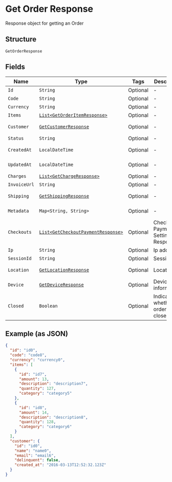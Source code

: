 
# Get Order Response

Response object for getting an Order

## Structure

`GetOrderResponse`

## Fields

| Name | Type | Tags | Description | Getter | Setter |
|  --- | --- | --- | --- | --- | --- |
| `Id` | `String` | Optional | - | String getId() | setId(String id) |
| `Code` | `String` | Optional | - | String getCode() | setCode(String code) |
| `Currency` | `String` | Optional | - | String getCurrency() | setCurrency(String currency) |
| `Items` | [`List<GetOrderItemResponse>`](../../doc/models/get-order-item-response.md) | Optional | - | List<GetOrderItemResponse> getItems() | setItems(List<GetOrderItemResponse> items) |
| `Customer` | [`GetCustomerResponse`](../../doc/models/get-customer-response.md) | Optional | - | GetCustomerResponse getCustomer() | setCustomer(GetCustomerResponse customer) |
| `Status` | `String` | Optional | - | String getStatus() | setStatus(String status) |
| `CreatedAt` | `LocalDateTime` | Optional | - | LocalDateTime getCreatedAt() | setCreatedAt(LocalDateTime createdAt) |
| `UpdatedAt` | `LocalDateTime` | Optional | - | LocalDateTime getUpdatedAt() | setUpdatedAt(LocalDateTime updatedAt) |
| `Charges` | [`List<GetChargeResponse>`](../../doc/models/get-charge-response.md) | Optional | - | List<GetChargeResponse> getCharges() | setCharges(List<GetChargeResponse> charges) |
| `InvoiceUrl` | `String` | Optional | - | String getInvoiceUrl() | setInvoiceUrl(String invoiceUrl) |
| `Shipping` | [`GetShippingResponse`](../../doc/models/get-shipping-response.md) | Optional | - | GetShippingResponse getShipping() | setShipping(GetShippingResponse shipping) |
| `Metadata` | `Map<String, String>` | Optional | - | Map<String, String> getMetadata() | setMetadata(Map<String, String> metadata) |
| `Checkouts` | [`List<GetCheckoutPaymentResponse>`](../../doc/models/get-checkout-payment-response.md) | Optional | Checkout Payment Settings Response | List<GetCheckoutPaymentResponse> getCheckouts() | setCheckouts(List<GetCheckoutPaymentResponse> checkouts) |
| `Ip` | `String` | Optional | Ip address | String getIp() | setIp(String ip) |
| `SessionId` | `String` | Optional | Session id | String getSessionId() | setSessionId(String sessionId) |
| `Location` | [`GetLocationResponse`](../../doc/models/get-location-response.md) | Optional | Location | GetLocationResponse getLocation() | setLocation(GetLocationResponse location) |
| `Device` | [`GetDeviceResponse`](../../doc/models/get-device-response.md) | Optional | Device's informations | GetDeviceResponse getDevice() | setDevice(GetDeviceResponse device) |
| `Closed` | `Boolean` | Optional | Indicates whether the order is closed | Boolean getClosed() | setClosed(Boolean closed) |

## Example (as JSON)

```json
{
  "id": "id0",
  "code": "code8",
  "currency": "currency0",
  "items": [
    {
      "id": "id7",
      "amount": 13,
      "description": "description7",
      "quantity": 127,
      "category": "category5"
    },
    {
      "id": "id8",
      "amount": 14,
      "description": "description8",
      "quantity": 128,
      "category": "category6"
    }
  ],
  "customer": {
    "id": "id0",
    "name": "name0",
    "email": "email6",
    "delinquent": false,
    "created_at": "2016-03-13T12:52:32.123Z"
  }
}
```

